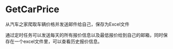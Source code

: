# GetCarPrice
从汽车之家爬取车辆价格并发送邮件给自己，保存为Excel文件

通过定时任务可以发送每天的所有报价信息以及最低报价给到自己的邮箱，同时保存在一个excel文件里，可以查看历史报价信息。

